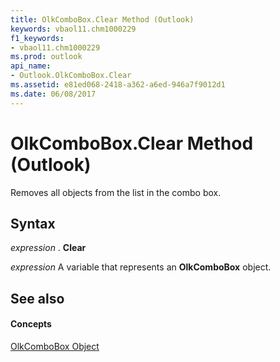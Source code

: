 ```yaml
---
title: OlkComboBox.Clear Method (Outlook)
keywords: vbaol11.chm1000229
f1_keywords:
- vbaol11.chm1000229
ms.prod: outlook
api_name:
- Outlook.OlkComboBox.Clear
ms.assetid: e81ed068-2418-a362-a6ed-946a7f9012d1
ms.date: 06/08/2017
---
```



# OlkComboBox.Clear Method (Outlook)

Removes all objects from the list in the combo box.


## Syntax

 _expression_ . **Clear**

 _expression_ A variable that represents an **OlkComboBox** object.


## See also


#### Concepts


[OlkComboBox Object](Outlook.OlkComboBox.md)

